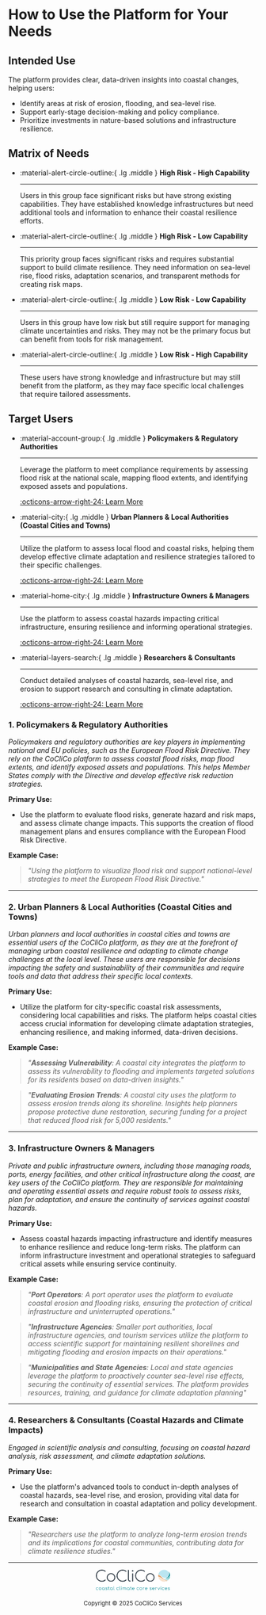 # **How to Use the Platform for Your Needs**


## **Intended Use**
The platform provides clear, data-driven insights into coastal changes, helping users:

- Identify areas at risk of erosion, flooding, and sea-level rise.
- Support early-stage decision-making and policy compliance.
- Prioritize investments in nature-based solutions and infrastructure resilience.

## **Matrix of Needs**

<div class="grid cards" markdown>

-   :material-alert-circle-outline:{ .lg .middle } __High Risk - High Capability__

    ---

    Users in this group face significant risks but have strong existing capabilities. They have established knowledge infrastructures but need additional tools and information to enhance their coastal resilience efforts. 

-   :material-alert-circle-outline:{ .lg .middle } __High Risk - Low Capability__

    ---

    This priority group faces significant risks and requires substantial support to build climate resilience. They need information on sea-level rise, flood risks, adaptation scenarios, and transparent methods for creating risk maps.

-   :material-alert-circle-outline:{ .lg .middle } __Low Risk - Low Capability__

    ---

    Users in this group have low risk but still require support for managing climate uncertainties and risks. They may not be the primary focus but can benefit from tools for risk management.

-   :material-alert-circle-outline:{ .lg .middle } __Low Risk - High Capability__

    ---

    These users have strong knowledge and infrastructure but may still benefit from the platform, as they may face specific local challenges that require tailored assessments.


</div>

## **Target Users**

<div class="grid cards" markdown>

-   :material-account-group:{ .lg .middle } __Policymakers & Regulatory Authorities__

    ---

    Leverage the platform to meet compliance requirements by assessing flood risk at the national scale, mapping flood extents, and identifying exposed assets and populations.

    [:octicons-arrow-right-24: Learn More](#1-policymakers-regulatory-authorities)

-   :material-city:{ .lg .middle } __Urban Planners & Local Authorities (Coastal Cities and Towns)__

    ---

    Utilize the platform to assess local flood and coastal risks, helping them develop effective climate adaptation and resilience strategies tailored to their specific challenges.

    [:octicons-arrow-right-24: Learn More](#2-urban-planners-local-authorities-coastal-cities-and-towns)

-   :material-home-city:{ .lg .middle } __Infrastructure Owners & Managers__

    ---

    Use the platform to assess coastal hazards impacting critical infrastructure, ensuring resilience and informing operational strategies.

    [:octicons-arrow-right-24: Learn More](#3-infrastructure-owners-managers)

-   :material-layers-search:{ .lg .middle } __Researchers & Consultants__

    ---

    Conduct detailed analyses of coastal hazards, sea-level rise, and erosion to support research and consulting in climate adaptation.

    [:octicons-arrow-right-24: Learn More](#4-researchers-consultants-coastal-hazards-and-climate-impacts)

</div>


### **1. Policymakers & Regulatory Authorities**
*Policymakers and regulatory authorities are key players in implementing national and EU policies, such as the European Flood Risk Directive. They rely on the CoCliCo platform to assess coastal flood risks, map flood extents, and identify exposed assets and populations. This helps Member States comply with the Directive and develop effective risk reduction strategies.*

**Primary Use:**

- Use the platform to evaluate flood risks, generate hazard and risk maps, and assess climate change impacts. This supports the creation of flood management plans and ensures compliance with the European Flood Risk Directive.

**Example Case:**
>  *"Using the platform to visualize flood risk and support national-level strategies to meet the European Flood Risk Directive."*

---

### **2. Urban Planners & Local Authorities (Coastal Cities and Towns)**
*Urban planners and local authorities in coastal cities and towns are essential users of the CoCliCo platform, as they are at the forefront of managing urban coastal resilience and adapting to climate change challenges at the local level. These users are responsible for decisions impacting the safety and sustainability of their communities and require tools and data that address their specific local contexts.*

**Primary Use:**

- Utilize the platform for city-specific coastal risk assessments, considering local capabilities and risks. The platform helps coastal cities access crucial information for developing climate adaptation strategies, enhancing resilience, and making informed, data-driven decisions.

**Example Case:**
> *"**Assessing Vulnerability**: A coastal city integrates the platform to assess its vulnerability to flooding and implements targeted solutions for its residents based on data-driven insights."*

> *"**Evaluating Erosion Trends**: A coastal city uses the platform to assess erosion trends along its shoreline. Insights help planners propose protective dune restoration, securing funding for a project that reduced flood risk for 5,000 residents."*

---

### **3. Infrastructure Owners & Managers**
*Private and public infrastructure owners, including those managing roads, ports, energy facilities, and other critical infrastructure along the coast, are key users of the CoCliCo platform. They are responsible for maintaining and operating essential assets and require robust tools to assess risks, plan for adaptation, and ensure the continuity of services against coastal hazards.*

**Primary Use:**

- Assess coastal hazards impacting infrastructure and identify measures to enhance resilience and reduce long-term risks. The platform can inform infrastructure investment and operational strategies to safeguard critical assets while ensuring service continuity.

**Example Case:**
> *"**Port Operators**: A port operator uses the platform to evaluate coastal erosion and flooding risks, ensuring the protection of critical infrastructure and uninterrupted operations."*

> *"**Infrastructure Agencies**: Smaller port authorities, local infrastructure agencies, and tourism services utilize the platform to access scientific support for maintaining resilient shorelines and mitigating flooding and erosion impacts on their operations."*

> *"**Municipalities and State Agencies**: Local and state agencies leverage the platform to proactively counter sea-level rise effects, securing the continuity of essential services. The platform provides resources, training, and guidance for climate adaptation planning"*

---

### **4. Researchers & Consultants (Coastal Hazards and Climate Impacts)**
*Engaged in scientific analysis and consulting, focusing on coastal hazard analysis, risk assessment, and climate adaptation solutions.*

**Primary Use:**

- Use the platform's advanced tools to conduct in-depth analyses of coastal hazards, sea-level rise, and erosion, providing vital data for research and consultation in coastal adaptation and policy development.

**Example Case:**
>  *"Researchers use the platform to analyze long-term erosion trends and its implications for coastal communities, contributing data for climate resilience studies."*

---




<div align="center">
    <a href="https://www.openearth.nl/coclico-workbench/">
        <img src="../assets/logo1.png" width="150" alt="CoCliCo Logo">
    </a>
    <p><small>Copyright &copy; 2025 CoCliCo Services</small></p>
</div>
